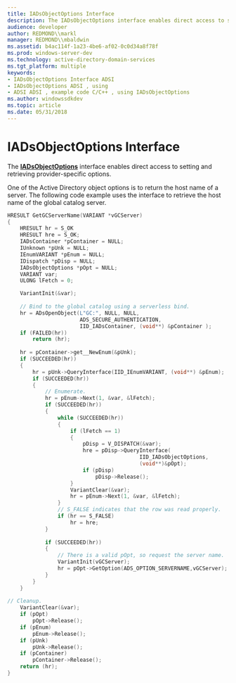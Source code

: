 ```yaml
---
title: IADsObjectOptions Interface
description: The IADsObjectOptions interface enables direct access to setting and retrieving provider-specific options.
audience: developer
author: REDMOND\\markl
manager: REDMOND\\mbaldwin
ms.assetid: b4ac114f-1a23-4be6-af02-0c0d34a8f78f
ms.prod: windows-server-dev
ms.technology: active-directory-domain-services
ms.tgt_platform: multiple
keywords:
- IADsObjectOptions Interface ADSI
- IADsObjectOptions ADSI , using
- ADSI ADSI , example code C/C++ , using IADsObjectOptions
ms.author: windowssdkdev
ms.topic: article
ms.date: 05/31/2018
---
```


# IADsObjectOptions Interface

The [**IADsObjectOptions**](/windows/desktop/api/Iads/nn-iads-iadsobjectoptions) interface enables direct access to setting and retrieving provider-specific options.

One of the Active Directory object options is to return the host name of a server. The following code example uses the interface to retrieve the host name of the global catalog server.


```C++
HRESULT GetGCServerName(VARIANT *vGCServer) 
{
    HRESULT hr = S_OK
    HRESULT hre = S_OK;
    IADsContainer *pContainer = NULL;
    IUnknown *pUnk = NULL;
    IEnumVARIANT *pEnum = NULL;
    IDispatch *pDisp = NULL;
    IADsObjectOptions *pOpt = NULL;
    VARIANT var;
    ULONG lFetch = 0;

    VariantInit(&var);
 
    // Bind to the global catalog using a serverless bind.
    hr = ADsOpenObject(L"GC:", NULL, NULL,
                       ADS_SECURE_AUTHENTICATION,
                       IID_IADsContainer, (void**) &pContainer );
    if (FAILED(hr))
        return (hr);
 
    hr = pContainer->get__NewEnum(&pUnk);
    if (SUCCEEDED(hr))
    {
        hr = pUnk->QueryInterface(IID_IEnumVARIANT, (void**) &pEnum);
        if (SUCCEEDED(hr))
        {
            // Enumerate.
            hr = pEnum->Next(1, &var, &lFetch);
            if (SUCCEEDED(hr))
            {
                while (SUCCEEDED(hr))
                {
                    if (lFetch == 1)
                    {
                        pDisp = V_DISPATCH(&var);
                        hre = pDisp->QueryInterface(
                                          IID_IADsObjectOptions,
                                          (void**)&pOpt);
                        if (pDisp)
                            pDisp->Release();
                    }
                    VariantClear(&var);
                    hr = pEnum->Next(1, &var, &lFetch);
                }
                // S_FALSE indicates that the row was read properly.
                if (hr == S_FALSE)
                    hr = hre;
            }
 
            if (SUCCEEDED(hr))
            {
                // There is a valid pOpt, so request the server name.
                VariantInit(vGCServer);
                hr = pOpt->GetOption(ADS_OPTION_SERVERNAME,vGCServer);
            }
        }
    }
 
// Cleanup.
    VariantClear(&var);
    if (pOpt)
        pOpt->Release();
    if (pEnum)
        pEnum->Release();
    if (pUnk)
        pUnk->Release();
    if (pContainer)
        pContainer->Release();
    return (hr);
}
```



 

 




